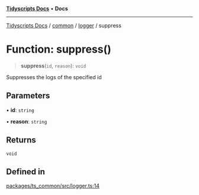 [**Tidyscripts Docs**](../../../../../README.md) • **Docs**

***

[Tidyscripts Docs](../../../../../globals.md) / [common](../../../README.md) / [logger](../README.md) / suppress

# Function: suppress()

> **suppress**(`id`, `reason`): `void`

Suppresses the logs of the specified id

## Parameters

• **id**: `string`

• **reason**: `string`

## Returns

`void`

## Defined in

[packages/ts\_common/src/logger.ts:14](https://github.com/sheunaluko/tidyscripts/blob/master/packages/ts_common/src/logger.ts#L14)
